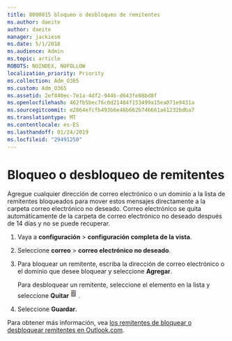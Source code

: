 ```yaml
---
title: 8000015 bloqueo o desbloqueo de remitentes
ms.author: daeite
author: daeite
manager: jackiesm
ms.date: 5/1/2018
ms.audience: Admin
ms.topic: article
ROBOTS: NOINDEX, NOFOLLOW
localization_priority: Priority
ms.collection: Adm_O365
ms.custom: Adm_O365
ms.assetid: 2ef840ec-7e1a-4df2-944b-d643fe08bd8f
ms.openlocfilehash: 462fb5bec76c0d21404f153499a15ea071e9431a
ms.sourcegitcommit: e2864efcfb493b6e46b662b746661a61232bdba7
ms.translationtype: MT
ms.contentlocale: es-ES
ms.lasthandoff: 01/24/2019
ms.locfileid: "29491250"
---
```

# <a name="block-or-unblock-senders"></a>Bloqueo o desbloqueo de remitentes

Agregue cualquier dirección de correo electrónico o un dominio a la lista de remitentes bloqueados para mover estos mensajes directamente a la carpeta correo electrónico no deseado. Correo electrónico se quita automáticamente de la carpeta de correo electrónico no deseado después de 14 días y no se puede recuperar.
  
1. Vaya a **configuración** \> **configuración completa de la vista**. 
    
2. Seleccione **correo** \> **correo electrónico no deseado**. 
    
3. Para bloquear un remitente, escriba la dirección de correo electrónico o el dominio que desee bloquear y seleccione **Agregar**. 
    
    Para desbloquear un remitente, seleccione el elemento en la lista y seleccione **Quitar**![eliminar](media/deb47846-8483-4f9d-813a-fc8fe288b583.png).
    
4. Seleccione **Guardar**. 
    
Para obtener más información, vea [los remitentes de bloquear o desbloquear remitentes en Outlook.com](https://go.microsoft.com/fwlink/p/?linkid=873133).
  

